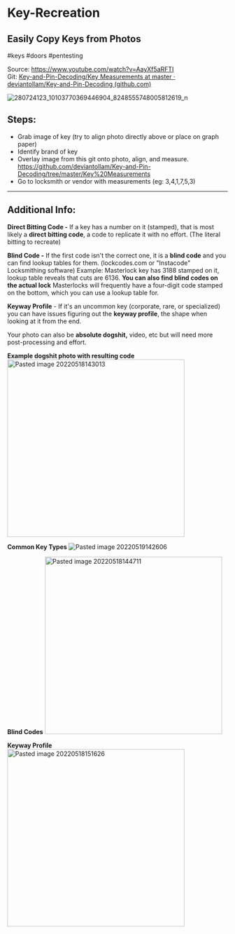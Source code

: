 # Key-Recreation

## Easily Copy Keys from Photos   
#keys #doors #pentesting  

Source: https://www.youtube.com/watch?v=AayXf5aRFTI  
Git: [Key-and-Pin-Decoding/Key Measurements at master · deviantollam/Key-and-Pin-Decoding (github.com)](https://github.com/deviantollam/Key-and-Pin-Decoding/tree/master/Key%20Measurements)  

![280724123_10103770369446904_8248555748005812619_n](https://user-images.githubusercontent.com/64992493/169628531-53fbbf06-cfac-43fa-bc6a-b2de97ab3952.jpg)


## **Steps:**
+ Grab image of key (try to align photo directly above or place on graph paper)
+ Identify brand of key
+ Overlay image from this git onto photo, align, and measure. 
	https://github.com/deviantollam/Key-and-Pin-Decoding/tree/master/Key%20Measurements
+ Go to locksmith or vendor with measurements (eg: 3,4,1,7,5,3)

---
## Additional **Info:**
**Direct Bitting Code -**
If a key has a number on it (stamped), that is most likely a **direct bitting code**, a code to replicate it with no effort. (The literal bitting to recreate)

**Blind Code -**
If the first code isn't the correct one, it is a **blind code** and you can find lookup tables for them. (lockcodes.com or "Instacode" Locksmithing software) 
Example: Masterlock key has 3188 stamped on it, lookup table reveals that cuts are 6136.
**You can also find blind codes on the actual lock**  Masterlocks will frequently have a four-digit code stamped on the bottom, which you can use a lookup table for.

**Keyway Profile** -
If it's an uncommon key (corporate, rare, or specialized) you can have issues figuring out the **keyway profile**, the shape when looking at it from the end.

Your photo can also be **absolute dogshit,** video, etc but will need more post-processing and effort.

**Example dogshit photo with resulting code**
<img width="405" alt="Pasted image 20220518143013" src="https://user-images.githubusercontent.com/64992493/169628585-d572c6d9-5a63-44ef-87eb-4fe79c097dc7.png">

**Common Key Types**
![Pasted image 20220519142606](https://user-images.githubusercontent.com/64992493/169628540-3cc1acd8-9258-4eeb-a124-e3a1cff408b0.png)

**Blind Codes**
<img width="405" alt="Pasted image 20220518144711" src="https://user-images.githubusercontent.com/64992493/169628567-0e1f993b-fbfb-446c-b4b6-acae39771f24.png">


**Keyway Profile**
<img width="405" alt="Pasted image 20220518151626" src="https://user-images.githubusercontent.com/64992493/169628557-ddf5a3a1-e149-4d3f-9f1f-0d01ee7a1dce.png">

